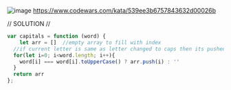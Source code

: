 ![image](https://github.com/user-attachments/assets/88b344d9-7b68-485c-9780-cc4f3efbb271)
 https://www.codewars.com/kata/539ee3b6757843632d00026b 

// SOLUTION //
```javascript
var capitals = function (word) {
	let arr = []  //empty array to fill with index
  //if current letter is same as letter changed to caps then its pushed 
  for(let i=0; i<word.length; i++){
    word[i] === word[i].toUpperCase() ? arr.push(i) : ''
  }
  return arr
};
```
